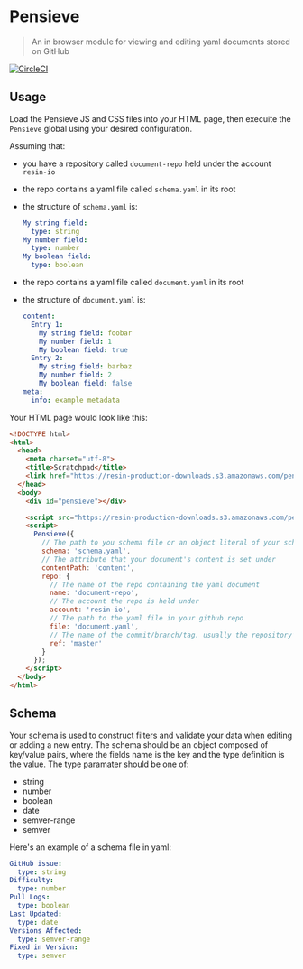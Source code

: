 Pensieve
========

> An in browser module for viewing and editing yaml documents stored on GitHub

[![CircleCI](https://circleci.com/gh/resin-io/pensieve/tree/master.svg?style=shield)](https://circleci.com/gh/resin-io/pensieve/tree/master)

Usage
-----

Load the Pensieve JS and CSS files into your HTML page, then execuite the `Pensieve` global using your desired configuration.

Assuming that:
- you have a repository called `document-repo` held under the account `resin-io`
- the repo contains a yaml file called `schema.yaml` in its root
- the structure of `schema.yaml` is:
  ```yaml
  My string field:
    type: string
  My number field:
    type: number
  My boolean field:
    type: boolean
  ```

- the repo contains a yaml file called `document.yaml` in its root
- the structure of `document.yaml` is:
  ```yaml
  content:
    Entry 1:
      My string field: foobar
      My number field: 1
      My boolean field: true
    Entry 2:
      My string field: barbaz
      My number field: 2
      My boolean field: false
  meta:
    info: example metadata
  ```

Your HTML page would look like this:


``` html
<!DOCTYPE html>
<html>
  <head>
    <meta charset="utf-8">
    <title>Scratchpad</title>
    <link href="https://resin-production-downloads.s3.amazonaws.com/pensieve/latest/static/css/main.css" type="text/css" rel="stylesheet">
  </head>
  <body>
    <div id="pensieve"></div>

    <script src="https://resin-production-downloads.s3.amazonaws.com/pensieve/latest/static/js/main.js"></script>
    <script>
      Pensieve({
        // The path to you schema file or an object literal of your schema
        schema: 'schema.yaml',
        // The attribute that your document's content is set under
        contentPath: 'content',
        repo: {
          // The name of the repo containing the yaml document
          name: 'document-repo',
          // The account the repo is held under
          account: 'resin-io',
          // The path to the yaml file in your github repo
          file: 'document.yaml',
          // The name of the commit/branch/tag. usually the repository’s default branch (eg master)
          ref: 'master'
        }
      });
    </script>
  </body>
</html>
```

Schema
------

Your schema is used to construct filters and validate your data when editing or adding a new entry.
The schema should be an object composed of key/value pairs, where the fields name is the key and the type definition is the value.
The type paramater should be one of:
- string
- number
- boolean
- date
- semver-range
- semver

Here's an example of a schema file in yaml:

```yaml
GitHub issue:
  type: string
Difficulty:
  type: number
Pull Logs:
  type: boolean
Last Updated:
  type: date
Versions Affected:
  type: semver-range
Fixed in Version:
  type: semver
```
